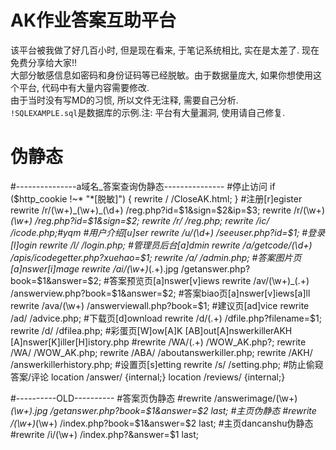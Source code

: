 # AK作业答案互助平台
该平台被我做了好几百小时, 但是现在看来, 于笔记系统相比, 实在是太差了. 现在免费分享给大家!!  
大部分敏感信息如密码和身份证码等已经脱敏。由于数据量庞大, 如果你想使用这个平台, 代码中有大量内容需要修改.  
由于当时没有写MD的习惯, 所以文件无注释, 需要自己分析.   
``!SQLEXAMPLE.sql``是数据库的示例.注: 平台有大量漏洞, 使用请自己修复.  




# 伪静态
#---------------a域名_答案查询伪静态---------------
#停止访问
if ($http_cookie !~* "*[脱敏]") {
  rewrite / /CloseAK.html;
 }
#注册[r]egister
rewrite /r/(\w+)_(\w+)_(\d+) /reg.php?id=$1&sign=$2&ip=$3;
rewrite /r/(\w+)_(\w+) /reg.php?id=$1&sign=$2;
rewrite /r/ /reg.php;
rewrite /ic/ /icode.php;#yqm
#用户介绍[u]ser 
rewrite /u/(\d+) /seeuser.php?id=$1;
#登录[l]ogin
rewrite /l/ /login.php;
#管理员后台[a]dmin
rewrite /a/getcode/(\d+) /apis/icodegetter.php?xuehao=$1;
rewrite /a/ /admin.php;
#答案图片页[a]nswer[i]mage
rewrite /ai/(\w+)_(.+).jpg /getanswer.php?book=$1&answer=$2;
#答案预览页[a]nswer[v]iews
rewrite /av/(\w+)_(.+) /answerview.php?book=$1&answer=$2;
#答案biao页[a]nswer[v]iews[a]ll
rewrite /ava/(\w+) /answerviewall.php?book=$1;
#建议页[ad]vice
rewrite /ad/ /advice.php;
#下载页[d]ownload
rewrite /d/(.+) /dfile.php?filename=$1;
rewrite /d/ /dfilea.php;
#彩蛋页[W]ow[A]K [AB]out[A]nswerkillerAKH [A]nswer[K]iller[H]istory.php
#rewrite /WA/(.+) /WOW_AK.php?;
rewrite /WA/ /WOW_AK.php;
rewrite /ABA/ /aboutanswerkiller.php;
rewrite /AKH/ /answerkillerhistory.php;
#设置页[s]etting
rewrite /s/ /setting.php;
#防止偷窥答案/评论
location /answer/ {internal;}
location /reviews/ {internal;}


#----------OLD----------
#答案页伪静态
#rewrite /answerimage/(\w+)_(\w+).jpg /getanswer.php?book=$1&answer=$2 last;
#主页伪静态
#rewrite /(\w+)_(\w+) /index.php?book=$1&answer=$2 last;
#主页dancanshu伪静态
#rewrite /i/(\w+) /index.php?&answer=$1 last;